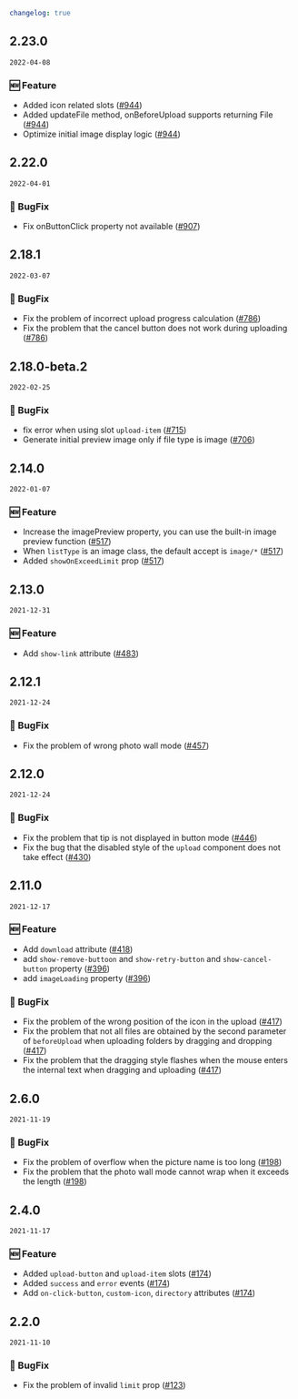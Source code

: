 ```yaml
changelog: true
```

## 2.23.0

`2022-04-08`

### 🆕 Feature

- Added icon related slots ([#944](https://github.com/mb-design/mb-design-vue/pull/944))
- Added updateFile method, onBeforeUpload supports returning File ([#944](https://github.com/mb-design/mb-design-vue/pull/944))
- Optimize initial image display logic ([#944](https://github.com/mb-design/mb-design-vue/pull/944))


## 2.22.0

`2022-04-01`

### 🐛 BugFix

- Fix onButtonClick property not available ([#907](https://github.com/mb-design/mb-design-vue/pull/907))


## 2.18.1

`2022-03-07`

### 🐛 BugFix

- Fix the problem of incorrect upload progress calculation ([#786](https://github.com/mb-design/mb-design-vue/pull/786))
- Fix the problem that the cancel button does not work during uploading ([#786](https://github.com/mb-design/mb-design-vue/pull/786))


## 2.18.0-beta.2

`2022-02-25`

### 🐛 BugFix

- fix error when using slot `upload-item` ([#715](https://github.com/mb-design/mb-design-vue/pull/715))
- Generate initial preview image only if file type is image ([#706](https://github.com/mb-design/mb-design-vue/pull/706))


## 2.14.0

`2022-01-07`

### 🆕 Feature

- Increase the imagePreview property, you can use the built-in image preview function ([#517](https://github.com/mb-design/mb-design-vue/pull/517))
- When `listType` is an image class, the default accept is `image/*` ([#517](https://github.com/mb-design/mb-design-vue/pull/517))
- Added `showOnExceedLimit` prop ([#517](https://github.com/mb-design/mb-design-vue/pull/517))


## 2.13.0

`2021-12-31`

### 🆕 Feature

- Add `show-link` attribute ([#483](https://github.com/mb-design/mb-design-vue/pull/483))


## 2.12.1

`2021-12-24`

### 🐛 BugFix

- Fix the problem of wrong photo wall mode ([#457](https://github.com/mb-design/mb-design-vue/pull/457))


## 2.12.0

`2021-12-24`

### 🐛 BugFix

- Fix the problem that tip is not displayed in button mode ([#446](https://github.com/mb-design/mb-design-vue/pull/446))
- Fix the bug that the disabled style of the `upload` component does not take effect ([#430](https://github.com/mb-design/mb-design-vue/pull/430))


## 2.11.0

`2021-12-17`

### 🆕 Feature

- Add `download` attribute ([#418](https://github.com/mb-design/mb-design-vue/pull/418))
- add `show-remove-buttoon` and `show-retry-button` and `show-cancel-button` property ([#396](https://github.com/mb-design/mb-design-vue/pull/396))
- add `imageLoading` property ([#396](https://github.com/mb-design/mb-design-vue/pull/396))

### 🐛 BugFix

- Fix the problem of the wrong position of the icon in the upload ([#417](https://github.com/mb-design/mb-design-vue/pull/417))
- Fix the problem that not all files are obtained by the second parameter of `beforeUpload` when uploading folders by dragging and dropping ([#417](https://github.com/mb-design/mb-design-vue/pull/417))
- Fix the problem that the dragging style flashes when the mouse enters the internal text when dragging and uploading ([#417](https://github.com/mb-design/mb-design-vue/pull/417))


## 2.6.0

`2021-11-19`

### 🐛 BugFix

- Fix the problem of overflow when the picture name is too long ([#198](https://github.com/mb-design/mb-design-vue/pull/198))
- Fix the problem that the photo wall mode cannot wrap when it exceeds the length ([#198](https://github.com/mb-design/mb-design-vue/pull/198))


## 2.4.0

`2021-11-17`

### 🆕 Feature

- Added `upload-button` and `upload-item` slots ([#174](https://github.com/mb-design/mb-design-vue/pull/174))
- Added `success` and `error` events ([#174](https://github.com/mb-design/mb-design-vue/pull/174))
- Add `on-click-button`, `custom-icon`, `directory` attributes ([#174](https://github.com/mb-design/mb-design-vue/pull/174))


## 2.2.0

`2021-11-10`

### 🐛 BugFix

- Fix the problem of invalid `limit` prop ([#123](https://github.com/mb-design/mb-design-vue/pull/123))

